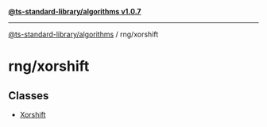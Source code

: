 [**@ts-standard-library/algorithms v1.0.7**](../../README.md)

***

[@ts-standard-library/algorithms](../../modules.md) / rng/xorshift

# rng/xorshift

## Classes

- [Xorshift](classes/Xorshift.md)
